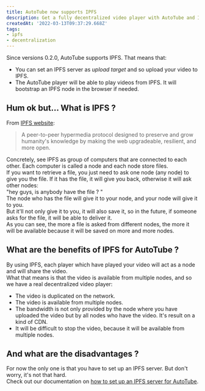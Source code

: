 ```yaml
---
title: AutoTube now supports IPFS 
description: Get a fully decentralized video player with AutoTube and IPFS.
createdAt: '2022-03-13T09:37:29.668Z' 
tags:
- ipfs
- decentralization
---
```


Since versions 0.2.0, AutoTube supports IPFS. That means that:   
- You can set an IPFS server as *upload target* and so upload your video to IPFS.
- The AutoTube player will be able to play videos from IPFS. It will bootstrap an IPFS node in the browser if needed.


## Hum ok but... What is IPFS ?

From [IPFS website](https://ipfs.io/):

> A peer-to-peer hypermedia protocol
> designed to preserve and grow humanity's knowledge
> by making the web upgradeable, resilient, and more open.


Concretely, see IPFS as group of computers that are connected to each other. Each computer is called a node and each
node store files.  
If you want to retrieve a file, you just need to ask one node (any node) to give you the file. If it has the file, it
will give you back, otherwise it will ask other nodes:  
"hey guys, is anybody have the file ? "  
The node who has the file will give it to your node, and your node will give it to you.  
But it'll not only give it to you, it will also save it, so in the future, if someone asks for the file, it will be able to
deliver it.  
As you can see, the more a file is asked from different nodes, the more it will be available because it will be saved on
more and more nodes.

## What are the benefits of IPFS for AutoTube ?
By using IPFS, each player which have played your video will act as a node and will share the video.   
What that means is that the video is available from multiple nodes, and so we have a real decentralized video player:
- The video is duplicated on the network.
- The video is available from multiple nodes.
- The bandwidth is not only provided by the node where you have uploaded the video but by all nodes who have the video. It's result on a kind of CDN.
- It will be difficult to stop the video, because it will be available from multiple nodes.

## And what are the disadvantages ?
For now the only one is that you have to set up an IPFS server.
But don't worry, it's not that hard.  
Check out our documentation on [how to set up an IPFS server for AutoTube](/docs/setup-ipfs-server).




